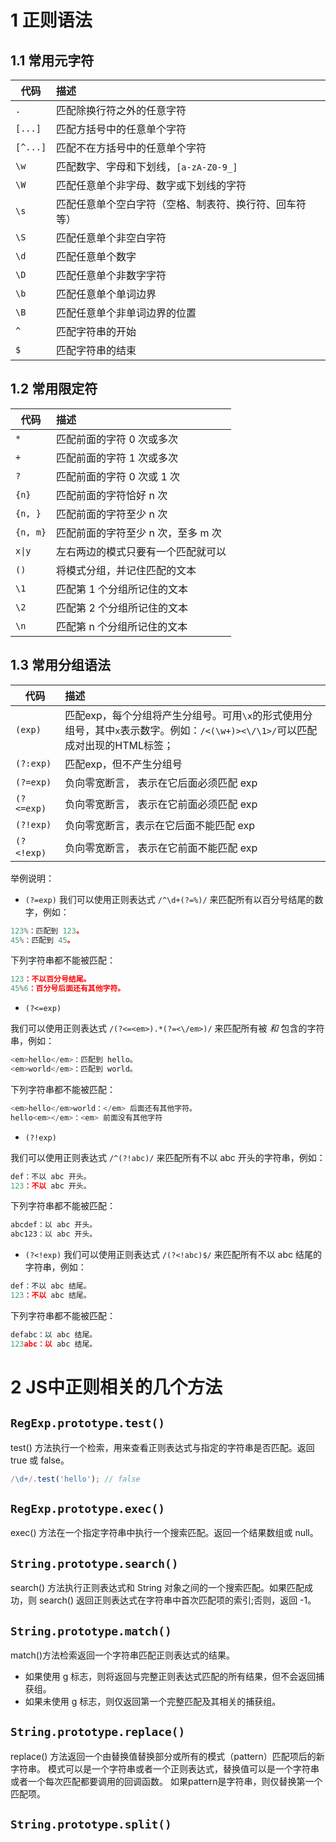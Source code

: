 
# 1 正则语法
## 1.1 常用元字符
代码 | 描述
-- | :--
`.`      | 匹配除换行符之外的任意字符
`[...]` | 匹配方括号中的任意单个字符 
 `[^...]` | 匹配不在方括号中的任意单个字符
`\w`  | 匹配数字、字母和下划线，`[a-zA-Z0-9_]`
`\W` | 匹配任意单个非字母、数字或下划线的字符
`\s`     | 匹配任意单个空白字符（空格、制表符、换行符、回车符等）
`\S`     | 匹配任意单个非空白字符
 `\d`| 匹配任意单个数字
 `\D`| 匹配任意单个非数字字符
 `\b` | 匹配任意单个单词边界
 `\B` | 匹配任意单个非单词边界的位置
 `^` | 匹配字符串的开始
  `$` | 匹配字符串的结束

## 1.2 常用限定符
 代码 | 描述
-- | :--
 `*`      | 	匹配前面的字符 0 次或多次
`+`  | 	匹配前面的字符 1 次或多次
`?`     | 匹配前面的字符 0 次或 1 次
 `{n}` | 	匹配前面的字符恰好 n 次
 `{n, }` | 	匹配前面的字符至少 n 次
 `{n, m}` | 	匹配前面的字符至少 n 次，至多 m 次
 `x\|y` | 	左右两边的模式只要有一个匹配就可以
 `()` | 	将模式分组，并记住匹配的文本
 `\1` | 	匹配第 1 个分组所记住的文本
 `\2` | 	匹配第 2 个分组所记住的文本
 `\n` | 	匹配第 n 个分组所记住的文本

## 1.3 常用分组语法
 代码 | 描述
----| :--
 `(exp)`      | 	匹配exp，每个分组将产生分组号。可用`\x`的形式使用分组号，其中`x`表示数字。例如：`/<(\w+)><\/\1>/`可以匹配成对出现的HTML标签；
`(?:exp)`  | 	匹配exp，但不产生分组号
`(?=exp)`     | 负向零宽断言， 表示在它后面必须匹配 exp
 `(?<=exp)` | 	负向零宽断言， 表示在它前面必须匹配 exp
 `(?!exp)` | 	负向零宽断言，表示在它后面不能匹配 exp
 `(?<!exp)` &nbsp;    |  负向零宽断言， 表示在它前面不能匹配 exp

 举例说明：
 - `(?=exp)`
 我们可以使用正则表达式 `/^\d+(?=%)/` 来匹配所有以百分号结尾的数字，例如：
 ```js
123%：匹配到 123。
45%：匹配到 45。
 ```
 下列字符串都不能被匹配：
```js
123：不以百分号结尾。
45%6：百分号后面还有其他字符。
```

- `(?<=exp)`

我们可以使用正则表达式 `/(?<=<em>).*(?=<\/em>)/` 来匹配所有被 <em> 和 </em> 包含的字符串，例如：
```js
<em>hello</em>：匹配到 hello。
<em>world</em>：匹配到 world。
```
下列字符串都不能被匹配：
```js
<em>hello</em>world：</em> 后面还有其他字符。
hello<em></em>：<em> 前面没有其他字符
```

- `(?!exp)`

我们可以使用正则表达式  `/^(?!abc)/` 来匹配所有不以 abc 开头的字符串，例如：
```js
def：不以 abc 开头。
123：不以 abc 开头。
```
下列字符串都不能被匹配：
```js
abcdef：以 abc 开头。
abc123：以 abc 开头。
```
- `(?<!exp)`
我们可以使用正则表达式 `/(?<!abc)$/` 来匹配所有不以 abc 结尾的字符串，例如：
```js
def：不以 abc 结尾。
123：不以 abc 结尾。
```
下列字符串都不能被匹配：
```js
defabc：以 abc 结尾。
123abc：以 abc 结尾。
```

# 2 JS中正则相关的几个方法
## `RegExp.prototype.test()`
test() 方法执行一个检索，用来查看正则表达式与指定的字符串是否匹配。返回 true 或 false。
```js
/\d+/.test('hello'); // false
```
## `RegExp.prototype.exec()`
exec() 方法在一个指定字符串中执行一个搜索匹配。返回一个结果数组或 null。
## `String.prototype.search()`
search() 方法执行正则表达式和 String 对象之间的一个搜索匹配。如果匹配成功，则 search() 返回正则表达式在字符串中首次匹配项的索引;否则，返回 -1。
## `String.prototype.match()`
match()方法检索返回一个字符串匹配正则表达式的结果。
- 如果使用 g 标志，则将返回与完整正则表达式匹配的所有结果，但不会返回捕获组。
- 如果未使用 g 标志，则仅返回第一个完整匹配及其相关的捕获组。
## `String.prototype.replace()`
replace() 方法返回一个由替换值替换部分或所有的模式（pattern）匹配项后的新字符串。
模式可以是一个字符串或者一个正则表达式，替换值可以是一个字符串或者一个每次匹配都要调用的回调函数。
如果pattern是字符串，则仅替换第一个匹配项。
## `String.prototype.split()`